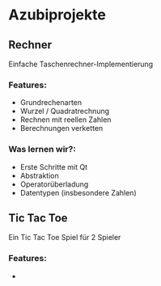 # Azubiprojekte
## Rechner
Einfache Taschenrechner-Implementierung
### Features:
  * Grundrechenarten
  * Wurzel / Quadratrechnung
  * Rechnen mit reellen Zahlen
  * Berechnungen verketten

### Was lernen wir?:
  * Erste Schritte mit Qt
  * Abstraktion
  * Operatorüberladung
  * Datentypen (insbesondere Zahlen)

## Tic Tac Toe
Ein Tic Tac Toe Spiel für 2 Spieler
### Features:
  *
